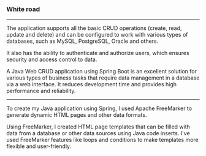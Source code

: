 ### White road
___
The application supports all the basic CRUD operations (create, read, update and delete) and can be configured to work with various types of databases, such as MySQL, PostgreSQL, Oracle and others.

It also has the ability to authenticate and authorize users, which ensures security and access control to data.

A Java Web CRUD application using Spring Boot is an excellent solution for various types of business tasks that require data management in a database via a web interface. It reduces development time and provides high performance and reliability.
___
To create my Java application using Spring, I used Apache FreeMarker to generate dynamic HTML pages and other data formats.

Using FreeMarker, I created HTML page templates that can be filled with data from a database or other data sources using Java code inserts. I've used FreeMarker features like loops and conditions to make templates more flexible and user-friendly.
